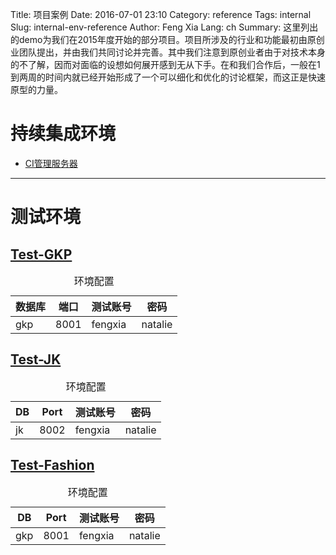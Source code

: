 Title: 项目案例
Date: 2016-07-01 23:10
Category: reference
Tags: internal
Slug: internal-env-reference
Author: Feng Xia
Lang: ch
Summary: 这里列出的demo为我们在2015年度开始的部分项目。项目所涉及的行业和功能最初由原创业团队提出，并由我们共同讨论并完善。其中我们注意到原创业者由于对技术本身的不了解，因而对面临的设想如何展开感到无从下手。在和我们合作后，一般在1到两周的时间内就已经开始形成了一个可以细化和优化的讨论框架，而这正是快速原型的力量。


# 持续集成环境

* [CI管理服务器](http://fengxia.co:8011)


***

# 测试环境

## [Test-GKP](http://fengxia.co:8001/gaokao)

<table class="table table-striped table-hover">
	<caption>环境配置</caption>
	<thead>
		<th>数据库</th>
		<th>端口</th>
		<th>测试账号</th>
		<th>密码</th>
	</thead>
	<tbody>
		<tr><td>gkp
		</td><td>8001
        </td><td>fengxia
        </td><td>natalie
		</td></tr>
	</tbody>
</table>

## [Test-JK](http://fengxia.co:8002/jk)

<table class="table table-striped table-hover">
	<caption>环境配置</caption>
	<thead>
		<th>DB</th>
		<th>Port</th>
		<th>测试账号</th>
		<th>密码</th>
	</thead>
	<tbody>
		<tr><td>jk
		</td><td>8002
        </td><td>fengxia
        </td><td>natalie
		</td></tr>
	</tbody>
</table>

## [Test-Fashion](http://fengxia.co:8003/wei)

<table class="table table-striped table-hover">
	<caption>环境配置</caption>
	<thead>
		<th>DB</th>
		<th>Port</th>
		<th>测试账号</th>
		<th>密码</th>
	</thead>
	<tbody>
		<tr><td>gkp
		</td><td>8001
        </td><td>fengxia
        </td><td>natalie
		</td></tr>
	</tbody>
</table>
